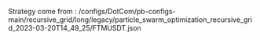 Strategy come from : /configs/DotCom/pb-configs-main/recursive_grid/long/legacy/particle_swarm_optimization_recursive_grid_2023-03-20T14_49_25/FTMUSDT.json